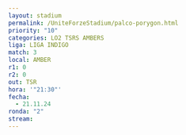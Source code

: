 ```yaml
---
layout: stadium
permalink: /UniteForzeStadium/palco-porygon.html
priority: "10"
categories: LO2 TSRS AMBERS
liga: LIGA INDIGO
match: 3
local: AMBER
r1: 0
r2: 0
out: TSR
hora: '"21:30"'
fecha:
  - 21.11.24
ronda: "2"
stream:
---
```

